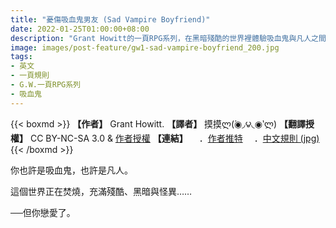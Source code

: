 ```yaml
---
title: "憂傷吸血鬼男友 (Sad Vampire Boyfriend)"
date: 2022-01-25T01:00:00+08:00
description: "Grant Howitt的一頁RPG系列，在黑暗殘酷的世界裡體驗吸血鬼與凡人之間的悲戀！"
image: images/post-feature/gw1-sad-vampire-boyfriend_200.jpg
tags: 
- 英文
- 一頁規則
- G.W.一頁RPG系列
- 吸血鬼
---
```

{{< boxmd >}}
**【作者】** Grant Howitt.
**【譯者】** 摸摸ლ(́◉◞౪◟◉‵ლ)
**【翻譯授權】** CC BY-NC-SA 3.0 & [作者授權](https://i.imgur.com/IIwihdK.png)
**【連結】**
　．[作者推特](https://twitter.com/gshowitt/status/1199638378553257984)
　．[中文規則 (jpg)](/Free-Open-TRPG-Translation/gallery/ruledoc/gw1-sad-vampire-boyfriend.jpg)
{{< /boxmd >}}

你也許是吸血鬼，也許是凡人。

這個世界正在焚燒，充滿殘酷、黑暗與怪異……

──但你戀愛了。

